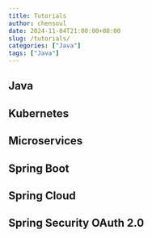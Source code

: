 ```yaml
---
title: Tutorials
author: chensoul
date: 2024-11-04T21:00:00+08:00
slug: /tutorials/
categories: ["Java"]
tags: ["Java"]
---
```


## Java

## Kubernetes

## Microservices

## Spring Boot

## Spring Cloud

## Spring Security OAuth 2.0